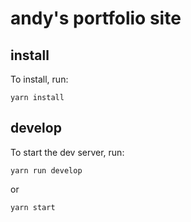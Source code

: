 # andy's portfolio site

## install

To install, run:

```
yarn install
```

## develop

To start the dev server, run:

```
yarn run develop
```

or

```
yarn start
```
